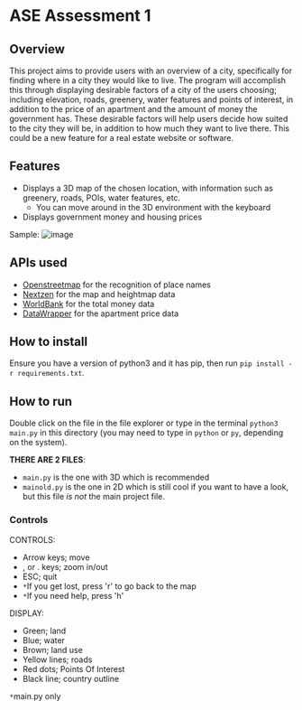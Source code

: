 # ASE Assessment 1
## Overview
This project aims to provide users with an overview of a city, specifically for finding where in a city they would like to live. The program will accomplish this through displaying desirable factors of a city of the users choosing; including elevation, roads, greenery, water features and points of interest, in addition to the price of an apartment and the amount of money the government has. These desirable factors will help users decide how suited to the city they will be, in addition to how much they want to live there. This could be a new feature for a real estate website or software.
## Features
 - Displays a 3D map of the chosen location, with information such as greenery, roads, POIs, water features, etc.
    - You can move around in the 3D environment with the keyboard
 - Displays government money and housing prices

Sample:
![image](https://github.com/user-attachments/assets/ecb36a33-c37c-492d-991b-8bc18d804bd6)
## APIs used
 - [Openstreetmap](nominatim.openstreetmap.org) for the recognition of place names
 - [Nextzen](nextzen.org) for the map and heightmap data
 - [WorldBank](worldbank.org) for the total money data
 - [DataWrapper](https://www.datawrapper.de/) for the apartment price data
## How to install
Ensure you have a version of python3 and it has pip, then run `pip install -r requirements.txt`.
## How to run
Double click on the file in the file explorer or type in the terminal `python3 main.py` in this directory (you may need to type in `python` or `py`, depending on the system).

**THERE ARE 2 FILES**:
 - `main.py` is the one with 3D which is recommended
 - `mainold.py` is the one in 2D which is still cool if you want to have a look, but this file *is not* the main project file.
### Controls
CONTROLS:
 - Arrow keys; move
 - , or . keys; zoom in/out
 - ESC; quit
 - `*`If you get lost, press 'r' to go back to the map
 - `*`If you need help, press 'h'

DISPLAY:
 - Green; land
 - Blue; water
 - Brown; land use
 - Yellow lines; roads
 - Red dots; Points Of Interest
 - Black line; country outline

`*`main.py only

